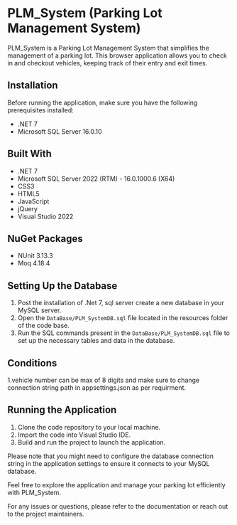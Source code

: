 # PLM_System (Parking Lot Management System)

PLM_System is a Parking Lot Management System that simplifies the management of a parking lot. This browser application allows you to check in and checkout vehicles, keeping track of their entry and exit times.

## Installation

Before running the application, make sure you have the following prerequisites installed:

- .NET 7
-  Microsoft SQL Server 16.0.10

## Built With

- .NET 7
- Microsoft SQL Server 2022 (RTM) - 16.0.1000.6 (X64)
- CSS3
- HTML5
- JavaScript
- jQuery
- Visual Studio 2022

## NuGet Packages
- NUnit 3.13.3
- Moq 4.18.4

## Setting Up the Database

1. Post the installation of .Net 7, sql server create a new database in your MySQL server.
2. Open the `DataBase/PLM_SystemDB.sql` file located in the resources folder of the code base.
3. Run the SQL commands present in the `DataBase/PLM_SystemDB.sql` file to set up the necessary tables and data in the database.

## Conditions

1.vehicle number can be max of 8 digits and make sure to change connection string path in appsettings.json as per requirment.

## Running the Application

1. Clone the code repository to your local machine.
2. Import the code into Visual Studio IDE.
3. Build and run the project to launch the application.

Please note that you might need to configure the database connection string in the application settings to ensure it connects to your MySQL database.

Feel free to explore the application and manage your parking lot efficiently with PLM_System.

For any issues or questions, please refer to the documentation or reach out to the project maintainers.
